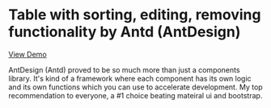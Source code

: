 # Table with sorting, editing, removing functionality by Antd (AntDesign)

[View Demo](https://letsget.github.io/antd-table/)

AntDesign (Antd) proved to be so much more than just a components library. It's kind of a framework where each component has its own logic and its own functions which you can use to accelerate development.
My top recommendation to everyone, a #1 choice beating mateiral ui and bootstrap.




